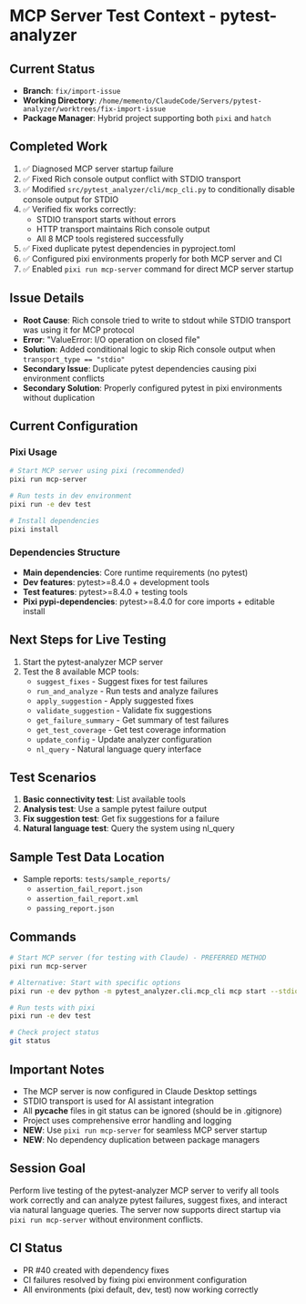 # MCP Server Test Context - pytest-analyzer

## Current Status
- **Branch**: `fix/import-issue`
- **Working Directory**: `/home/memento/ClaudeCode/Servers/pytest-analyzer/worktrees/fix-import-issue`
- **Package Manager**: Hybrid project supporting both `pixi` and `hatch`

## Completed Work
1. ✅ Diagnosed MCP server startup failure
2. ✅ Fixed Rich console output conflict with STDIO transport
3. ✅ Modified `src/pytest_analyzer/cli/mcp_cli.py` to conditionally disable console output for STDIO
4. ✅ Verified fix works correctly:
   - STDIO transport starts without errors
   - HTTP transport maintains Rich console output
   - All 8 MCP tools registered successfully
5. ✅ Fixed duplicate pytest dependencies in pyproject.toml
6. ✅ Configured pixi environments properly for both MCP server and CI
7. ✅ Enabled `pixi run mcp-server` command for direct MCP server startup

## Issue Details
- **Root Cause**: Rich console tried to write to stdout while STDIO transport was using it for MCP protocol
- **Error**: "ValueError: I/O operation on closed file"
- **Solution**: Added conditional logic to skip Rich console output when `transport_type == "stdio"`
- **Secondary Issue**: Duplicate pytest dependencies causing pixi environment conflicts
- **Secondary Solution**: Properly configured pytest in pixi environments without duplication

## Current Configuration
### Pixi Usage
```bash
# Start MCP server using pixi (recommended)
pixi run mcp-server

# Run tests in dev environment
pixi run -e dev test

# Install dependencies
pixi install
```

### Dependencies Structure
- **Main dependencies**: Core runtime requirements (no pytest)
- **Dev features**: pytest>=8.4.0 + development tools
- **Test features**: pytest>=8.4.0 + testing tools
- **Pixi pypi-dependencies**: pytest>=8.4.0 for core imports + editable install

## Next Steps for Live Testing
1. Start the pytest-analyzer MCP server
2. Test the 8 available MCP tools:
   - `suggest_fixes` - Suggest fixes for test failures
   - `run_and_analyze` - Run tests and analyze failures
   - `apply_suggestion` - Apply suggested fixes
   - `validate_suggestion` - Validate fix suggestions
   - `get_failure_summary` - Get summary of test failures
   - `get_test_coverage` - Get test coverage information
   - `update_config` - Update analyzer configuration
   - `nl_query` - Natural language query interface

## Test Scenarios
1. **Basic connectivity test**: List available tools
2. **Analysis test**: Use a sample pytest failure output
3. **Fix suggestion test**: Get fix suggestions for a failure
4. **Natural language test**: Query the system using nl_query

## Sample Test Data Location
- Sample reports: `tests/sample_reports/`
  - `assertion_fail_report.json`
  - `assertion_fail_report.xml`
  - `passing_report.json`

## Commands
```bash
# Start MCP server (for testing with Claude) - PREFERRED METHOD
pixi run mcp-server

# Alternative: Start with specific options
pixi run -e dev python -m pytest_analyzer.cli.mcp_cli mcp start --stdio --project-root .

# Run tests with pixi
pixi run -e dev test

# Check project status
git status
```

## Important Notes
- The MCP server is now configured in Claude Desktop settings
- STDIO transport is used for AI assistant integration
- All __pycache__ files in git status can be ignored (should be in .gitignore)
- Project uses comprehensive error handling and logging
- **NEW**: Use `pixi run mcp-server` for seamless MCP server startup
- **NEW**: No dependency duplication between package managers

## Session Goal
Perform live testing of the pytest-analyzer MCP server to verify all tools work correctly and can analyze pytest failures, suggest fixes, and interact via natural language queries. The server now supports direct startup via `pixi run mcp-server` without environment conflicts.

## CI Status
- PR #40 created with dependency fixes
- CI failures resolved by fixing pixi environment configuration
- All environments (pixi default, dev, test) now working correctly
